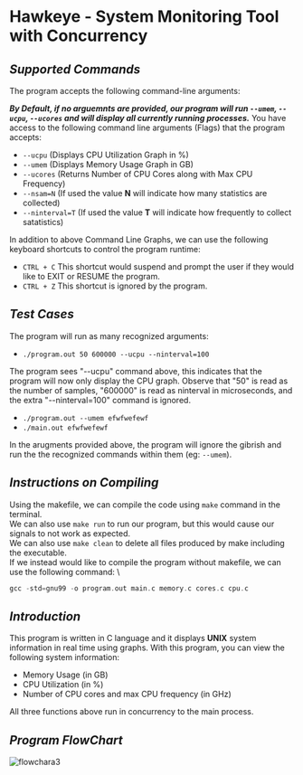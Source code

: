 # Hawkeye - System Monitoring Tool with Concurrency

## *Supported Commands*
The program accepts the following command-line arguments:

***By Default, if  no arguemnts are provided, our program will run ```--umem```, ```--ucpu```, ```--ucores``` and will display all currently running processes.***
You have access to the following command line arguments (Flags) that the program accepts:
- ```--ucpu``` (Displays CPU Utilization Graph in %)
- ```--umem``` (Displays Memory Usage Graph in GB)
- ```--ucores``` (Returns Number of CPU Cores along with Max CPU Frequency)
- ```--nsam=N``` (If used the value **N** will indicate how many statistics are collected)
- ```--ninterval=T``` (If used the value **T** will indicate how frequently to collect satatistics)

In addition to above Command Line Graphs, we can use the following keyboard shortcuts to control the program runtime:
- ```CTRL + C``` This shortcut would suspend and prompt the user if they would like to EXIT or RESUME the program.
- ```CTRL + Z``` This shortcut is ignored by the program.

## *Test Cases*

The program will run as many recognized arguments: 

- ```./program.out 50 600000 --ucpu --ninterval=100```

The program sees "--ucpu" command above, this indicates that the program will now only display the CPU graph. Observe that "50" is read as the number of samples, "600000" is read as ninterval in microseconds, and the extra "--ninterval=100" command is ignored. 

- ```./program.out --umem efwfwefewf```
- ```./main.out efwfwefewf```

In the arugments provided above, the program will ignore the gibrish and run the the recognized commands within them (eg: ```--umem```).

## *Instructions on Compiling*
Using the makefile, we can compile the code using ```make``` command in the terminal.\
We can also use ```make run``` to run our program, but this would cause our signals to not work as expected.\
We can also use ```make clean``` to delete all files produced by make including the executable.\
If we instead would like to compile the program without makefile, we can use the following command: \
```C
gcc -std=gnu99 -o program.out main.c memory.c cores.c cpu.c
```

## *Introduction*
This program is written in C language and it displays **UNIX** system information in real time using graphs.
With this program, you can view the following system information:
- Memory Usage (in GB)
- CPU Utilization (in %)
- Number of CPU cores and max CPU frequency (in GHz)

All three functions above run in concurrency to the main process.


## *Program FlowChart*
![flowchara3](https://github.com/user-attachments/assets/4f729572-94d9-4706-a01a-38f4321b3def)




